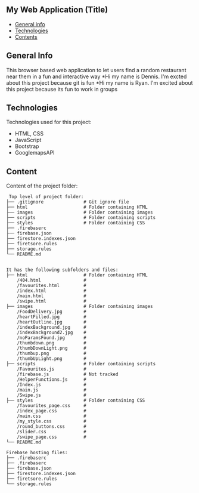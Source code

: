 ## My Web Application (Title)

* [General info](#general-info)
* [Technologies](#technologies)
* [Contents](#content)

## General Info
This browser based web application to let users find a random restaurant near them
in a fun and interactive way
*Hi my name is Dennis. I'm excted about this project because git is fun
*Hi my name is Ryan. I'm excited about this project because its fun to work in groups

	
## Technologies
Technologies used for this project:
* HTML, CSS
* JavaScript
* Bootstrap 
* GooglemapsAPI
	
## Content
Content of the project folder:

```
 Top level of project folder: 
├── .gitignore               # Git ignore file
├── html                     # Folder containing HTML
├── images                   # Folder containing images
├── scripts                  # Folder containing scripts
├── styles                   # Folder containing CSS
├── .firebaserc
├── firebase.json
├── firestore.indexes.json
├── firetsore.rules
├── storage.rules
└── README.md


It has the following subfolders and files:
├── html                     # Folder containing HTML
    /404.html                # 
    /favourites.html         #  
    /index.html              #  
    /main.html               #  
    /swipe.html              #  
├── images                   # Folder containing images
    /FoodDelivery.jpg        #
    /heartFilled.jpg         #
    /heartOutline.jpg        #
    /indexBackground.jpg     #
    /indexBackground2.jpg    #
    /noParamsFound.jpg       #
    /thumbdown.png           #
    /thumbDownLight.png      #
    /thumbup.png             #
    /thumbUpLight.png        #
├── scripts                  # Folder containing scripts
    /Favourites.js           #
    /firebase.js             # Not tracked
    /HelperFunctions.js      #
    /Index.js                #
    /main.js                 # 
    /Swipe.js                # 
├── styles                   # Folder containing CSS
    /favourites_page.css     #
    /index_page.css          #
    /main.css                #
    /my_style.css            #
    /round_buttons.css       #
    /slider.css              #
    /swipe_page.css          # 
└── README.md

Firebase hosting files: 
├── .firebaserc
├── .firebaserc
├── firebase.json
├── firestore.indexes.json
├── firetsore.rules
└── storage.rules

```

